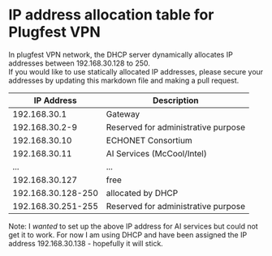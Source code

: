 # IP address allocation table for Plugfest VPN

In plugfest VPN network, the DHCP server dynamically allocates IP addresses between 192.168.30.128 to 250.  
If you would like to use statically allocated IP addresses, please secure your addresses
by updating this markdown file and making a pull request.

| IP Address | Description |
| --- | --- |
|192.168.30.1       | Gateway         |
|192.168.30.2-9     | Reserved for administrative purpose        |
|192.168.30.10      | ECHONET Consortium |
|192.168.30.11      | AI Services (McCool/Intel) |
| ...               | ...             |
|192.168.30.127     | free                  |
|192.168.30.128-250 | allocated by DHCP     |
|192.168.30.251-255 | Reserved for administrative purpose        | 

Note: I *wanted* to set up the above IP address for AI services but could not 
get it to work.  For now I am using DHCP and have been assigned the IP address
192.168.30.138 - hopefully it will stick.
